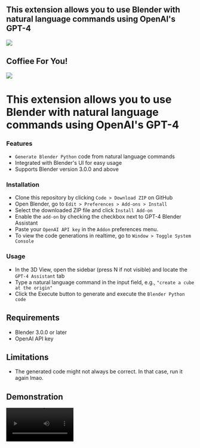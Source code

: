 
## This extension allows you to use Blender with natural language commands using OpenAI's GPT-4
  
<image src='https://user-images.githubusercontent.com/63528145/227160213-6862cd5e-b31f-43ea-a5e5-6cc340a95617.png'/>

## Coffiee For You!
<image src='https://media.tenor.com/bKWZU5g0ePAAAAAM/good-morning-coffee.gif'/>

# This extension allows you to use Blender with natural language commands using OpenAI's GPT-4

### Features
- ```Generate Blender Python``` code from natural language commands
- Integrated with Blender's UI for easy usage
- Supports Blender version 3.0.0 and above

### Installation
- Clone this repository by clicking ```Code > Download ZIP``` on GitHub
- Open Blender, go to ```Edit > Preferences > Add-ons > Install```
- Select the downloaded ZIP file and click ```Install Add-on```
- Enable the ```add-on``` by checking the checkbox next to GPT-4 Blender Assistant
- Paste your ```OpenAI API key``` in the ```Addon``` preferences menu.
- To view the code generations in realtime, go to ```Window > Toggle System Console```

### Usage
- In the 3D View, open the sidebar (press N if not visible) and locate the ```GPT-4 Assistant``` tab
- Type a natural language command in the input field, e.g., ```"create a cube at the origin"```
- Click the Execute button to generate and execute the ```Blender Python code```

## Requirements
- Blender 3.0.0 or later
- OpenAI API key

## Limitations
- The generated code might not always be correct. In that case, run it again lmao.

## Demonstration
<video src='https://user-images.githubusercontent.com/63528145/227158577-d92c6e8d-df21-4461-a69b-9e7cde8c8dcf.mov' width=180/>

